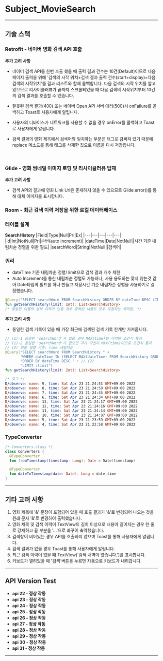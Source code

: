 # Subject_MovieSearch
---
## 기술 스택
### Retrofit - 네이버 영화 검색 API 호출
<b>추가 고려 사항</b>  
* 네이버 검색 API를 한번 호출 했을 때 출력 결과 건수는 10건(Default)이므로 다음 페이지 출력을 위해 '검색의 시작 위치+검색 결과 출력 건수(start+display)=다음 검색의 시작위치'를 결과 리스트와 함께 콜백합니다. 다음 검색의 시작 위치를 알고 있으므로 리사이클러뷰가 끝까지 스크롤되었을 때 다음 검색의 시작위치부터 10건의 검색 결과를 호출할 수 있습니다.

* 잘못된 검색 결과(400) 또는 네이버 Open API 서버 에러(500)시 onFailure를 콜백하고 Toast로 사용자에게 알립니다.

* 사용자의 디바이스가 네트워크를 사용할 수 없을 경우 onError를 콜백하고 Toast로 사용자에게 알립니다.

* 검색 결과의 영화 제목에서 검색어와 일치하는 부분은 <b></b> 태그로 감싸져 있기 때문에 replace 메소드를 통해 태그를 삭제한 값으로 이름을 다시 저장합니다.

&nbsp;
### Glide - 영화 썸네일 이미지 로딩 및 리사이클러뷰 탑재
<b>추가 고려 사항</b>  
* 검색 API의 결과에 영화 Link Url은 존재하지 않을 수 있으므로 Glide.error()를 통해 대체 이미지를 표시합니다.
&nbsp;
### Room - 최근 검색 이력 저장을 위한 로컬 데이터베이스
### 테이블 설계  
<b>SearchHistory</b>
|Field|Type|Null|Pri|Ex|
|---|---|---|---|---|
|id|Int|NotNull|Pri|순번(auto increment)|
|dateTime|Date|NotNull||시간 기준 내림차순 정렬을 위한 필드|
|searchWord|String|NotNull||검색어|

### 쿼리
* dateTime 기준 내림차순 정렬/ limit으로 검색 결과 개수 제한
* Auto Increment를 통한 내림차순 정렬도 가능하나, 사용 용도와는 맞지 않는것 같아 Date타입의 필드를 하나 만들고 저장시간 기준 내림차순 정렬을 사용하기로 결정했습니다.
```kotlin
@Query("SELECT searchWord FROM SearchHistory ORDER BY dateTime DESC LIMIT :limit")
fun getSearchHistory(limit: Int): List<SearchHistory>
/* 동일한 이름의 검색 이력이 있을 경우 중복된 내용도 모두 포함하는 쿼리임. */
```

<b>추가 고려 사항</b>  
* 동일한 검색 기록이 있을 때 가장 최근에 검색된 검색 기록 한개만 가져옵니다.
```kotlin
// (1)-1 동일한 'searchWord'가 있을 경우 MAX(time)인 이력만 조건식 통과
// (1)-2 동일한 'searchWord'가 없으면 자기 자신이 MAX(time)이므로 조건식 통과
// (2) 최종 정렬 기준: time 내림차순
@Query("SELECT searchWord FROM SearchHistory " +
       "WHERE dateTime IN (SELECT MAX(dateTime) FROM SearchHistory GROUP BY searchWord) " + // (1)
       "ORDER BY dateTime DESC " + // (2)
       "LIMIT :limit")
fun getSearchHistory(limit: Int): List<SearchHistory>

/* 로그 */
D/observe: name: 9, time: Sat Apr 23 21:24:51 GMT+09:00 2022
D/observe: name: 8, time: Sat Apr 23 21:24:50 GMT+09:00 2022
D/observe: name: 7, time: Sat Apr 23 21:24:45 GMT+09:00 2022
D/observe: name: 6, time: Sat Apr 23 21:24:34 GMT+09:00 2022
D/observe: name: 13, time: Sat Apr 23 21:24:17 GMT+09:00 2022
D/observe: name: 12, time: Sat Apr 23 21:24:16 GMT+09:00 2022
D/observe: name: 11, time: Sat Apr 23 21:24:14 GMT+09:00 2022
D/observe: name: 10, time: Sat Apr 23 21:24:07 GMT+09:00 2022
D/observe: name: 5, time: Sat Apr 23 21:23:59 GMT+09:00 2022
D/observe: name: 4, time: Sat Apr 23 21:23:58 GMT+09:00 2022
```

### TypeConverter  
```kotlin
/* Converters.class */
class Converters {
  @TypeConverter
  fun fromTimestamp(timestamp: Long): Date = Date(timestamp)

  @TypeConverter
  fun dateToTimestamp(date: Date): Long = date.time
}
```

---
## 기타 고려 사항
1. 영화 제목에 '&' 문장이 포함되어 있을 때 호출 결과가 '&amp;'로 변경되어 나오는 것을 원래 문자 '&'로 변경하여 출력했습니다.
2. 영화 제목 및 검색 이력이 TextView의 길이 이상으로 내용이 길어지는 경우 한 줄로 강제하고 끝 부분을 '...'으로 바꾸어 축약했습니다.
3. 검색창이 비어있는 경우 API를 호출하지 않으며 Toast를 통해 사용자에게 알립니다.
4. 검색 결과가 없을 경우 Toast를 통해 사용자에게 알립니다.
5. 최근 검색 이력이 없을 때 TextView('검색 내역이 없습니다.')를 표시합니다.
6. 키보드가 열려있을 때 '검색'버튼을 누르면 자동으로 키보드가 내려갑니다.
---
## API Version Test
* <b>api 22 - 정상 작동</b>
* <b>api 23 - 정상 작동</b>
* <b>api 24 - 정상 작동</b>
* <b>api 25 - 정상 작동</b>
* <b>api 26 - 정상 작동</b>
* <b>api 27 - 정상 작동</b>
* <b>api 28 - 정상 작동</b>
* <b>api 29 - 정상 작동</b>
* <b>api 30 - 정상 작동</b>
* <b>api 31 - 정상 작동</b>
---
